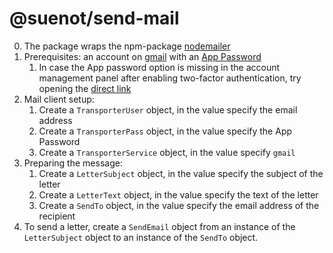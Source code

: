 # @suenot/send-mail

0. The package wraps the npm-package [nodemailer](https://nodemailer.com/)
1. Prerequisites: an account on [gmail](https://gmail.com/) with an [App Password](https://knowledge.workspace.google.com/kb/how-to-generate-an-app-passwords-000009237)
    1. In case the App password option is missing in the account management panel after enabling two-factor authentication, try opening the [direct link](https://security.google.com/settings/security/apppasswords)
2. Mail client setup:
    1. Create a `TransporterUser` object, in the value specify the email address
    2. Create a `TransporterPass` object, in the value specify the App Password
    3. Create a `TransporterService` object, in the value specify `gmail`
3. Preparing the message:
    1. Create a `LetterSubject` object, in the value specify the subject of the letter
    2. Create a `LetterText` object, in the value specify the text of the letter
    3. Create a `SendTo` object, in the value specify the email address of the recipient
4. To send a letter, create a `SendEmail` object from an instance of the `LetterSubject` object to an instance of the `SendTo` object.

